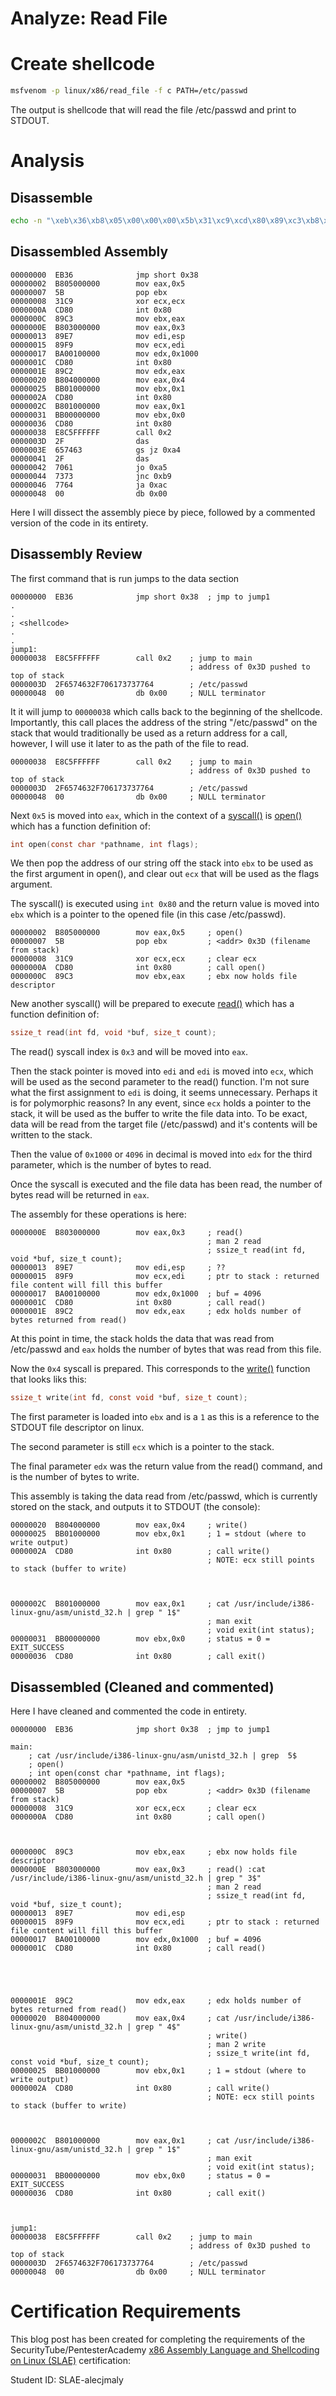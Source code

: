 # Analyze: Read File

# Create shellcode

```bash
msfvenom -p linux/x86/read_file -f c PATH=/etc/passwd
```

The output is shellcode that will read the file /etc/passwd and print to STDOUT.

# Analysis

## Disassemble
```bash
echo -n "\xeb\x36\xb8\x05\x00\x00\x00\x5b\x31\xc9\xcd\x80\x89\xc3\xb8\x03\x00\x00\x00\x89\xe7\x89\xf9\xba\x00\x10\x00\x00\xcd\x80\x89\xc2\xb8\x04\x00\x00\x00\xbb\x01\x00\x00\x00\xcd\x80\xb8\x01\x00\x00\x00\xbb\x00\x00\x00\x00\xcd\x80\xe8\xc5\xff\xff\xff\x2f\x65\x74\x63\x2f\x70\x61\x73\x73\x77\x64\x00" | ndisasm -u -
```

## Disassembled Assembly

```assembly
00000000  EB36              jmp short 0x38
00000002  B805000000        mov eax,0x5
00000007  5B                pop ebx
00000008  31C9              xor ecx,ecx
0000000A  CD80              int 0x80
0000000C  89C3              mov ebx,eax
0000000E  B803000000        mov eax,0x3
00000013  89E7              mov edi,esp
00000015  89F9              mov ecx,edi
00000017  BA00100000        mov edx,0x1000
0000001C  CD80              int 0x80
0000001E  89C2              mov edx,eax
00000020  B804000000        mov eax,0x4
00000025  BB01000000        mov ebx,0x1
0000002A  CD80              int 0x80
0000002C  B801000000        mov eax,0x1
00000031  BB00000000        mov ebx,0x0
00000036  CD80              int 0x80
00000038  E8C5FFFFFF        call 0x2
0000003D  2F                das
0000003E  657463            gs jz 0xa4
00000041  2F                das
00000042  7061              jo 0xa5
00000044  7373              jnc 0xb9
00000046  7764              ja 0xac
00000048  00                db 0x00
```

Here I will dissect the assembly piece by piece, followed by a commented version of the code in its entirety.


## Disassembly Review

The first command that is run jumps to the data section 

```assembly
00000000  EB36              jmp short 0x38  ; jmp to jump1
.
.
; <shellcode>
.
.
jump1:
00000038  E8C5FFFFFF        call 0x2    ; jump to main
                                        ; address of 0x3D pushed to top of stack
0000003D  2F6574632F706173737764        ; /etc/passwd
00000048  00                db 0x00     ; NULL terminator
```

It it will jump to `00000038` which calls back to the beginning of the shellcode. Importantly, this call places the address of the string "/etc/passwd" on the stack that would traditionally be used as a return address for a call, however, I will use it later to as the path of the file to read.

```assembly
00000038  E8C5FFFFFF        call 0x2    ; jump to main
                                        ; address of 0x3D pushed to top of stack
0000003D  2F6574632F706173737764        ; /etc/passwd
00000048  00                db 0x00     ; NULL terminator
```

Next `0x5` is moved into `eax`, which in the context of a [syscall()](https://man7.org/linux/man-pages/man2/syscall.2.html) is [open()](https://man7.org/linux/man-pages/man2/open.2.html) which has a function definition of:

```c
int open(const char *pathname, int flags);
```

We then pop the address of our string off the stack into `ebx` to be used as the first argument in open(), and clear out `ecx` that will be used as the flags argument. 

The syscall() is executed using `int 0x80` and the return value is moved into `ebx` which is a pointer to the opened file (in this case /etc/passwd).

```assembly
00000002  B805000000        mov eax,0x5     ; open()
00000007  5B                pop ebx         ; <addr> 0x3D (filename from stack) 
00000008  31C9              xor ecx,ecx     ; clear ecx
0000000A  CD80              int 0x80        ; call open() 
0000000C  89C3              mov ebx,eax     ; ebx now holds file descriptor
```

New another syscall() will be prepared to execute [read()](https://man7.org/linux/man-pages/man2/read.2.html) which has a function definition of:

```c
ssize_t read(int fd, void *buf, size_t count);
```

The read() syscall index is `0x3` and will be moved into `eax`. 

Then the stack pointer is moved into `edi` and `edi` is moved into `ecx`, which will be used as the second parameter to the read() function. I'm not sure what the first assignment to `edi` is doing, it seems unnecessary. Perhaps it is for polymorphic reasons? In any event, since `ecx` holds a pointer to the stack, it will be used as the buffer to write the file data into. To be exact, data will be read from the target file (/etc/passwd) and it's contents will be written to the stack.

Then the value of `0x1000` or `4096` in decimal is moved into `edx` for the third parameter, which is the number of bytes to read.

Once the syscall is executed and the file data has been read, the number of bytes read will be returned in `eax`.

The assembly for these operations is here:

```assembly
0000000E  B803000000        mov eax,0x3     ; read() 
                                            ; man 2 read
                                            ; ssize_t read(int fd, void *buf, size_t count);
00000013  89E7              mov edi,esp     ; ??
00000015  89F9              mov ecx,edi     ; ptr to stack : returned file content will fill this buffer
00000017  BA00100000        mov edx,0x1000  ; buf = 4096
0000001C  CD80              int 0x80        ; call read()
0000001E  89C2              mov edx,eax     ; edx holds number of bytes returned from read()
```

At this point in time, the stack holds the data that was read from /etc/passwd and `eax` holds the number of bytes that was read from this file.

Now the `0x4` syscall is prepared. This corresponds to the [write()](https://man7.org/linux/man-pages/man2/write.2.html) function that looks liks this:
```c
ssize_t write(int fd, const void *buf, size_t count);
```

The first parameter is loaded into `ebx` and is a `1` as this is a reference to the STDOUT file descriptor on linux. 

The second parameter is still `ecx` which is a pointer to the stack. 

The final parameter `edx` was the return value from the read() command, and is the number of bytes to write. 

This assembly is taking the data read from /etc/passwd, which is currently stored on the stack, and outputs it to STDOUT (the console):

```assembly
00000020  B804000000        mov eax,0x4     ; write()
00000025  BB01000000        mov ebx,0x1     ; 1 = stdout (where to write output)
0000002A  CD80              int 0x80        ; call write() 
                                            ; NOTE: ecx still points to stack (buffer to write)



0000002C  B801000000        mov eax,0x1     ; cat /usr/include/i386-linux-gnu/asm/unistd_32.h | grep " 1$"
                                            ; man exit
                                            ; void exit(int status);
00000031  BB00000000        mov ebx,0x0     ; status = 0 = EXIT_SUCCESS
00000036  CD80              int 0x80        ; call exit()
```

## Disassembled (Cleaned and commented)

Here I have cleaned and commented the code in entirety.

```assembly
00000000  EB36              jmp short 0x38  ; jmp to jump1

main:
    ; cat /usr/include/i386-linux-gnu/asm/unistd_32.h | grep  5$    
    ; open()
    ; int open(const char *pathname, int flags);
00000002  B805000000        mov eax,0x5 
00000007  5B                pop ebx         ; <addr> 0x3D (filename from stack) 
00000008  31C9              xor ecx,ecx     ; clear ecx
0000000A  CD80              int 0x80        ; call open() 



0000000C  89C3              mov ebx,eax     ; ebx now holds file descriptor
0000000E  B803000000        mov eax,0x3     ; read() :cat /usr/include/i386-linux-gnu/asm/unistd_32.h | grep " 3$"
                                            ; man 2 read
                                            ; ssize_t read(int fd, void *buf, size_t count);
00000013  89E7              mov edi,esp     
00000015  89F9              mov ecx,edi     ; ptr to stack : returned file content will fill this buffer
00000017  BA00100000        mov edx,0x1000  ; buf = 4096
0000001C  CD80              int 0x80        ; call read()





0000001E  89C2              mov edx,eax     ; edx holds number of bytes returned from read()
00000020  B804000000        mov eax,0x4     ; cat /usr/include/i386-linux-gnu/asm/unistd_32.h | grep " 4$"
                                            ; write()
                                            ; man 2 write
                                            ; ssize_t write(int fd, const void *buf, size_t count);
00000025  BB01000000        mov ebx,0x1     ; 1 = stdout (where to write output)
0000002A  CD80              int 0x80        ; call write() 
                                            ; NOTE: ecx still points to stack (buffer to write)



0000002C  B801000000        mov eax,0x1     ; cat /usr/include/i386-linux-gnu/asm/unistd_32.h | grep " 1$"
                                            ; man exit
                                            ; void exit(int status);
00000031  BB00000000        mov ebx,0x0     ; status = 0 = EXIT_SUCCESS
00000036  CD80              int 0x80        ; call exit()



jump1:
00000038  E8C5FFFFFF        call 0x2    ; jump to main
                                        ; address of 0x3D pushed to top of stack
0000003D  2F6574632F706173737764        ; /etc/passwd
00000048  00                db 0x00     ; NULL terminator
```


<!-- 
## Libemu
https://github.com/buffer/libemu
```bash
echo -n "\xeb\x36\xb8\x05\x00\x00\x00\x5b\x31\xc9\xcd\x80\x89\xc3\xb8\x03\x00\x00\x00\x89\xe7\x89\xf9\xba\x00\x10\x00\x00\xcd\x80\x89\xc2\xb8\x04\x00\x00\x00\xbb\x01\x00\x00\x00\xcd\x80\xb8\x01\x00\x00\x00\xbb\x00\x00\x00\x00\xcd\x80\xe8\xc5\xff\xff\xff\x2f\x65\x74\x63\x2f\x70\x61\x73\x73\x77\x64\x00"  | sctest -S -s 10000 -vv -G msfvenom-linux-x86-exec.dot
``` -->



# Certification Requirements

This blog post has been created for completing the requirements of the SecurityTube/PentesterAcademy [x86 Assembly Language and Shellcoding on Linux (SLAE)](https://www.pentesteracademy.com/course?id=3) certification:

Student ID: SLAE-alecjmaly
